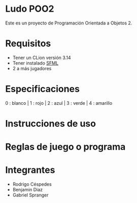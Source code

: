 # Ludo POO2

Este es un proyecto de Programación Orientada a Objetos 2.

# Requisitos

- Tener un CLion versión 3.14
- Tener instalado [SFML](https://www.sfml-dev.org/download.php)
- 2 a más jugadores

# Especificaciones

0 : blanco | 1 : rojo | 2 : azul | 3 : verde | 4 : amarillo

# Instrucciones de uso

# Reglas de juego o programa

# Integrantes

- Rodrigo Céspedes
- Benjamin Diaz
- Gabriel Spranger
